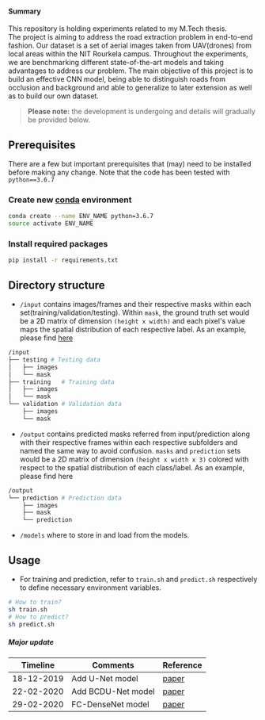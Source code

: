 #### Summary
This repository is holding experiments related to my M.Tech thesis. <br>
The project is aiming to address the road extraction problem in end-to-end fashion. 
Our dataset is a set of aerial images taken from UAV(drones) from local areas within the NIT Rourkela campus. 
Throughout the experiments, we are benchmarking different state-of-the-art models and taking advantages to address our problem. The main objective of this project is to build an effective CNN model, being able to distinguish roads from occlusion and background
and able to generalize to later extension as well as to build our own dataset. 

> **Please note:** the development is undergoing and details will 
> gradually be provided below. 

## Prerequisites
There are a few but important prerequisites that (may) need to be installed before making any change. Note that the code has been tested with `python==3.6.7` 

### Create new [conda](https://docs.conda.io/projects/conda/en/latest/user-guide/install/windows.html) environment 
```bash
conda create --name ENV_NAME python=3.6.7
source activate ENV_NAME
```
### Install required packages
```bash 
pip install -r requirements.txt
```

## Directory structure
* `/input` contains images/frames and their respective masks within each 
set(training/validation/testing). Within `mask`, the ground truth set would be a 2D matrix of dimension `(height x width)` and each pixel's value maps the spatial distribution of each respective label. 
As an example, please find [here](https://github.com/naivomah3/lab-cv/blob/master/notebooks/image-preprocessing.ipynb)

```bash
/input
├── testing # Testing data 
│   ├── images
│   └── mask
├── training   # Training data 
│   ├── images
│   └── mask
└── validation # Validation data
    ├── images
    └── mask
```
* `/output` contains predicted masks referred from input/prediction along with their respective frames within each respective subfolders and named the same way to avoid confusion. `masks` and `prediction` sets would be a 2D matrix of dimension `(height x width x 3)` colored with respect to the spatial distribution of each class/label. As an example, please find here
```bash
/output   
└── prediction # Prediction data 
    ├── images
    ├── mask
    └── prediction
```
* `/models` where to store in and load from the models.  


## Usage
* For training and prediction, refer to `train.sh` and `predict.sh` respectively to define necessary environment variables. 
```bash
# How to train? 
sh train.sh
# How to predict?
sh predict.sh
```

##### Major update
| Timeline | Comments |  Reference |
| -------- | -------- | -----------| 
| 18-12-2019 | Add U-Net model    | [paper](https://arxiv.org/abs/1505.04597) 
| 22-02-2020 | Add BCDU-Net model | [paper](https://arxiv.org/abs/1909.00166)
| 29-02-2020 | FC-DenseNet model  | [paper](https://arxiv.org/abs/1611.09326)

